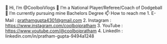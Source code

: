 👋 Hi, I’m @CoolboiVlogs
👀 I’m a National Player/Referee/Coach of Dodgeball
🌱 I’m currently pursuing mine Bachelors Degree
📫 How to reach me 1. E-Mail : prathamgupta4301@gmail.com 2. Instagram : https://www.instagram.com/coolboipratham 3. YouTube : https://www.youtube.com/@coolboipratham 4. LinkedIn : linkedin.com/in/pratham-gupta-9494a1248
